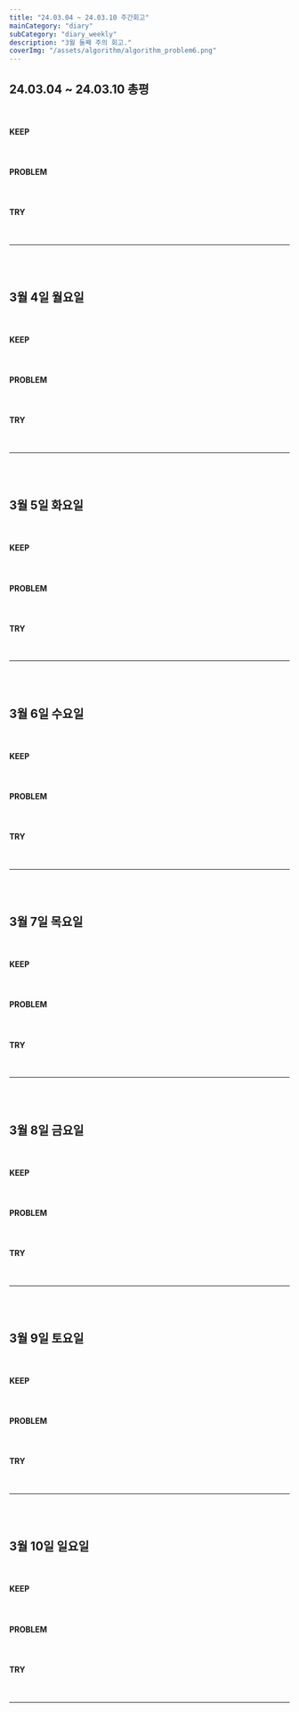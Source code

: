 ```yaml
---
title: "24.03.04 ~ 24.03.10 주간회고"
mainCategory: "diary"
subCategory: "diary_weekly"
description: "3월 둘째 주의 회고."
coverImg: "/assets/algorithm/algorithm_problem6.png"
---
```


## 24.03.04 ~ 24.03.10 총평
<br>

#### KEEP
<br>

#### PROBLEM
<br>

#### TRY
<br>

*** 
<br>
<br>

## 3월 4일 월요일
<br>

#### KEEP
<br>

#### PROBLEM
<br>

#### TRY
<br>

*** 
<br>
<br>

## 3월 5일 화요일
<br>

#### KEEP
<br>

#### PROBLEM
<br>

#### TRY
<br>

*** 
<br>
<br>

## 3월 6일 수요일
<br>

#### KEEP
<br>

#### PROBLEM
<br>

#### TRY
<br>

*** 
<br>
<br>

## 3월 7일 목요일
<br>

#### KEEP
<br>

#### PROBLEM
<br>

#### TRY
<br>

*** 
<br>
<br>

## 3월 8일 금요일
<br>

#### KEEP
<br>

#### PROBLEM
<br>

#### TRY
<br>

*** 
<br>
<br>

## 3월 9일 토요일
<br>

#### KEEP
<br>

#### PROBLEM
<br>

#### TRY
<br>

*** 
<br>
<br>

## 3월 10일 일요일
<br>

#### KEEP
<br>

#### PROBLEM
<br>

#### TRY
<br>

*** 
<br>
<br>
